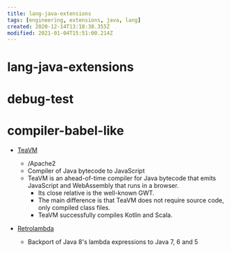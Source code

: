 ```yaml
---
title: lang-java-extensions
tags: [engineering, extensions, java, lang]
created: 2020-12-14T13:18:38.355Z
modified: 2021-01-04T15:51:00.214Z
---
```


# lang-java-extensions

# debug-test

# compiler-babel-like

- [TeaVM](https://github.com/konsoletyper/teavm) 
  - /Apache2
  - Compiler of Java bytecode to JavaScript
  - TeaVM is an ahead-of-time compiler for Java bytecode that emits JavaScript and WebAssembly that runs in a browser.
    - Its close relative is the well-known GWT. 
    - The main difference is that TeaVM does not require source code, only compiled class files.
    - TeaVM successfully compiles Kotlin and Scala.

- [Retrolambda](https://github.com/luontola/retrolambda)
  - Backport of Java 8's lambda expressions to Java 7, 6 and 5
